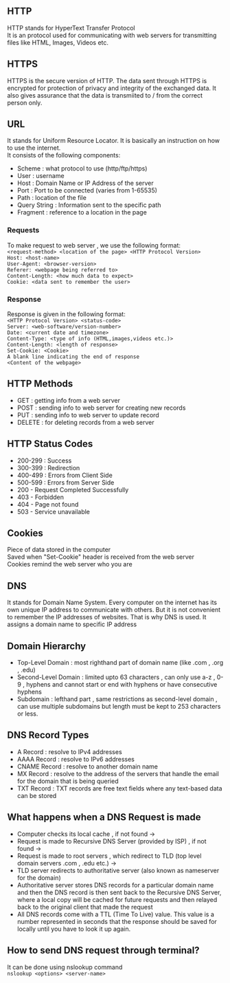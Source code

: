 ## HTTP 
HTTP stands for HyperText Transfer Protocol  
It is an protocol used for communicating with web servers for transmitting files like HTML, Images, Videos etc.
## HTTPS
HTTPS is the secure version of HTTP. The data sent through HTTPS is encrypted for protection of privacy and integrity of the exchanged data.
It also gives assurance that the data is transmiited to / from the correct person only.
## URL
It stands for Uniform Resource Locator. It is basically an instruction on how to use the internet.  
It consists of the following components:
- Scheme : what protocol to use (http/ftp/https)
- User : username 
- Host : Domain Name or IP Address of the server
- Port : Port to be connected (varies from 1-65535)
- Path : location of the file 
- Query String : Information sent to the specific path
- Fragment : reference to a location in the page  
### Requests
To make request to web server , we use the following format:  
`<request-method> <location of the page> <HTTP Protocol Version>`  
`Host: <host-name>`    
`User-Agent: <browser-version>`    
`Referer: <webpage being referred to>`   
`Content-Length: <how much data to expect>`  
`Cookie: <data sent to remember the user>`  
### Response
Response is given in the following format:  
`<HTTP Protocol Version> <status-code>`  
`Server: <web-software/version-number>`  
`Date: <current date and timezone>`  
`Content-Type: <type of info (HTML,images,videos etc.)>`  
`Content-Length: <length of response>`  
`Set-Cookie: <Cookie>`  
`A blank line indicating the end of response`   
`<Content of the webpage>`  
## HTTP Methods
- GET : getting info from a web server
- POST : sending info to web server for creating new records
- PUT : sending info to web server to update record
- DELETE : for deleting records from a web server
## HTTP Status Codes
- 200-299 : Success
- 300-399 : Redirection
- 400-499 : Errors from Client Side
- 500-599 : Errors from Server Side
- 200 - Request Completed Successfully  
- 403 - Forbidden  
- 404 - Page not found  
- 503 - Service unavailable  
## Cookies
Piece of data stored in the computer  
Saved when "Set-Cookie" header is received from the web server  
Cookies remind the web server who you are  
## DNS
It stands for Domain Name System. Every computer on the internet has its own unique IP address to communicate with others. But it is not convenient to remember the IP addresses of websites. That is why DNS is used. It assigns a domain name to specific IP address  
## Domain Hierarchy
- Top-Level Domain : most righthand part of domain name (like .com , .org , .edu)
- Second-Level Domain : limited upto 63 characters , can only use a-z , 0-9 , hyphens and cannot start or end with hyphens or have consecutive hyphens
- Subdomain : lefthand part , same restrictions as second-level domain , can use multiple subdomains but length must be kept to 253 characters or less.
## DNS Record Types
- A Record : resolve to IPv4 addresses
- AAAA Record : resolve to IPv6 addresses
- CNAME Record : resolve to another domain name
- MX Record : resolve to the address of the servers that handle the email for the domain that is being queried
- TXT Record : TXT records are free text fields where any text-based data can be stored
## What happens when a DNS Request is made
- Computer checks its local cache , if not found ->
- Request is made to Recursive DNS Server (provided by ISP) , if not found ->
- Request is made to root servers , which redirect to TLD (top level domain servers .com , .edu etc.)  ->
- TLD server redirects to authoritative server (also known as nameserver for the domain)
- Authoritative server stores DNS records for a particular domain name and then the DNS record is then sent back to the Recursive DNS Server, where a local copy will be cached for future requests and then relayed back to the original client that made the request
-  All DNS records come with a TTL (Time To Live) value. This value is a number represented in seconds that the response should be saved for locally until you have to look it up again. 
## How to send DNS request through terminal?
It can be done using nslookup command  
`nslookup <options> <server-name>`  






